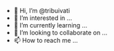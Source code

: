 - 👋 Hi, I’m @tribuivati
- 👀 I’m interested in ...
- 🌱 I’m currently learning ...
- 💞️ I’m looking to collaborate on ...
- 📫 How to reach me ...

<!---
tribuivati/tribuivati is a ✨ special ✨ repository because its `README.md` (this file) appears on your GitHub profile.
You can click the Preview link to take a look at your changes.
--->
